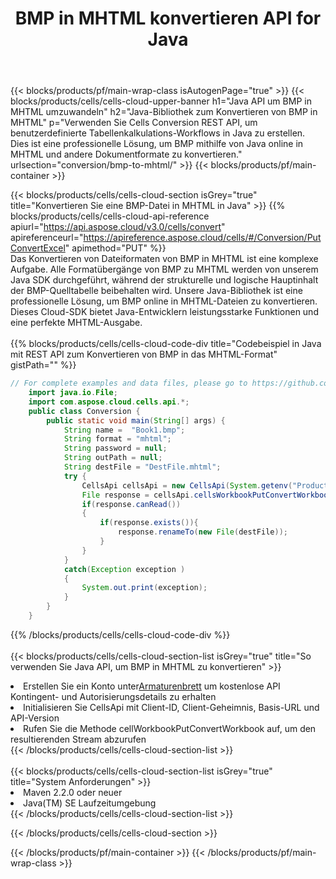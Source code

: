 ﻿---
title:  BMP in MHTML konvertieren API for Java
description:  Cloud-APIs und SDKs für Microsoft Excel und OpenOffice Calc. Konvertieren Sie die Tabelle in ein anderes Dateiformat.
url: /de/java/conversion/bmp-to-mhtml/
---
{{< blocks/products/pf/main-wrap-class isAutogenPage="true" >}}
{{< blocks/products/cells/cells-cloud-upper-banner h1="Java API um BMP in MHTML umzuwandeln" h2="Java-Bibliothek zum Konvertieren von BMP in MHTML" p="Verwenden Sie Cells Conversion REST API, um benutzerdefinierte Tabellenkalkulations-Workflows in Java zu erstellen. Dies ist eine professionelle Lösung, um BMP mithilfe von Java online in MHTML und andere Dokumentformate zu konvertieren." urlsection="conversion/bmp-to-mhtml/" >}}
{{< blocks/products/pf/main-container >}}

{{< blocks/products/cells/cells-cloud-section isGrey="true" title="Konvertieren Sie eine BMP-Datei in MHTML in Java" >}}
{{% blocks/products/cells/cells-cloud-api-reference apiurl="https://api.aspose.cloud/v3.0/cells/convert" apireferenceurl="https://apireference.aspose.cloud/cells/#/Conversion/PutConvertExcel" apimethod="PUT" %}}
<br/>
Das Konvertieren von Dateiformaten von BMP in MHTML ist eine komplexe Aufgabe. Alle Formatübergänge von BMP zu MHTML werden von unserem Java SDK durchgeführt, während der strukturelle und logische Hauptinhalt der BMP-Quelltabelle beibehalten wird. Unsere Java-Bibliothek ist eine professionelle Lösung, um BMP online in MHTML-Dateien zu konvertieren. Dieses Cloud-SDK bietet Java-Entwicklern leistungsstarke Funktionen und eine perfekte MHTML-Ausgabe.
<br/>
<br/>
{{% blocks/products/cells/cells-cloud-code-div title="Codebeispiel in Java mit REST API zum Konvertieren von BMP in das MHTML-Format" gistPath="" %}}
 
```java
// For complete examples and data files, please go to https://github.com/aspose-cells-cloud/aspose-cells-cloud-java/
    import java.io.File;
    import com.aspose.cloud.cells.api.*;
    public class Conversion {
        public static void main(String[] args) {
            String name =  "Book1.bmp";
            String format = "mhtml";
            String password = null;
            String outPath = null;
            String destFile = "DestFile.mhtml";
            try {
                CellsApi cellsApi = new CellsApi(System.getenv("ProductClientId"), System.getenv("ProductClientSecret"));
                File response = cellsApi.cellsWorkbookPutConvertWorkbook(new File(name), format, password, outPath, null,null);            
                if(response.canRead())
                {
                    if(response.exists()){
                        response.renameTo(new File(destFile));
                    }                
                }
            }
            catch(Exception exception )
            {
                System.out.print(exception);
            }
        }
    }
```
 
{{% /blocks/products/cells/cells-cloud-code-div %}}
<br/>
<br/>
{{< blocks/products/cells/cells-cloud-section-list isGrey="true" title="So verwenden Sie Java API, um BMP in MHTML zu konvertieren" >}}
<li> Erstellen Sie ein Konto unter<a href="https://dashboard.aspose.cloud/">Armaturenbrett</a> um kostenlose API Kontingent- und Autorisierungsdetails zu erhalten</li>
<li>Initialisieren Sie CellsApi mit Client-ID, Client-Geheimnis, Basis-URL und API-Version</li>
<li>Rufen Sie die Methode cellWorkbookPutConvertWorkbook auf, um den resultierenden Stream abzurufen</li>
{{< /blocks/products/cells/cells-cloud-section-list >}}
<br/>
<br/>
{{< blocks/products/cells/cells-cloud-section-list isGrey="true" title="System Anforderungen" >}}
<li>Maven 2.2.0 oder neuer</li>
<li>Java(TM) SE Laufzeitumgebung</li>
{{< /blocks/products/cells/cells-cloud-section-list >}}

{{< /blocks/products/cells/cells-cloud-section >}}

{{< /blocks/products/pf/main-container >}}
{{< /blocks/products/pf/main-wrap-class >}}
